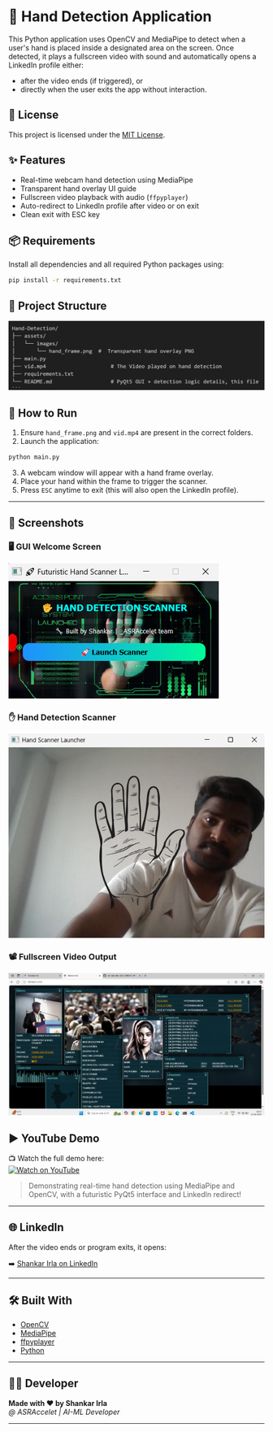 # 👋 Hand Detection Application

This Python application uses OpenCV and MediaPipe to detect when a user's hand is placed inside a designated area on the screen. Once detected, it plays a fullscreen video with sound and automatically opens a LinkedIn profile either:

- after the video ends (if triggered), or
- directly when the user exits the app without interaction.

## 🧾 License

This project is licensed under the [MIT License](LICENSE).


## ✨ Features

- Real-time webcam hand detection using MediaPipe
- Transparent hand overlay UI guide
- Fullscreen video playback with audio (`ffpyplayer`)
- Auto-redirect to LinkedIn profile after video or on exit
- Clean exit with ESC key

## 📦 Requirements

Install all dependencies and all required Python packages using:

```bash
pip install -r requirements.txt
```

## 📁 Project Structure


![Hand-Detection-Application-project](assets/images/Project_Structure.png)



## 🚀 How to Run

1. Ensure `hand_frame.png` and `vid.mp4` are present in the correct folders.
2. Launch the application:

```bash
python main.py
```

3. A webcam window will appear with a hand frame overlay.
4. Place your hand within the frame to trigger the scanner.
5. Press `ESC` anytime to exit (this will also open the LinkedIn profile).

---

## 📸 Screenshots

### 🖥️ GUI Welcome Screen
![GUI](assets/images/gui_screenshot.png)

### ✋ Hand Detection Scanner
![Hand Scanner](assets/images/scanner_screenshot.png)

### 📽️ Fullscreen Video Output
![Output](assets/images/output_screenshot.png)

## ▶️ YouTube Demo

📺 Watch the full demo here:  
[![Watch on YouTube](https://img.youtube.com/vi/PlHhGbg4CCk/hqdefault.jpg)](https://youtu.be/PlHhGbg4CCk)

> Demonstrating real-time hand detection using MediaPipe and OpenCV, with a futuristic PyQt5 interface and LinkedIn redirect!

---


## 🌐 LinkedIn

After the video ends or program exits, it opens:

➡️ [Shankar Irla on LinkedIn](https://www.linkedin.com/in/shankar-irla)

---

## 🛠 Built With

- [OpenCV](https://opencv.org/)
- [MediaPipe](https://google.github.io/mediapipe/)
- [ffpyplayer](https://github.com/matham/ffpyplayer)
- [Python](https://www.python.org/)

---

## 🧑‍💻 Developer

**Made with ❤️ by Shankar Irla**  
_@ ASRAccelet | AI-ML Developer_

---